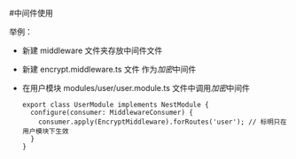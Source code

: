 #中间件使用

举例：

- 新建 middleware 文件夹存放中间件文件
- 新建 encrypt.middleware.ts 文件 作为*加密*中间件

- 在用户模块 modules/user/user.module.ts 文件中调用*加密*中间件
  ```
  export class UserModule implements NestModule {
    configure(consumer: MiddlewareConsumer) {
      consumer.apply(EncryptMiddleware).forRoutes('user'); // 标明只在用户模块下生效
    }
  }
  ```

